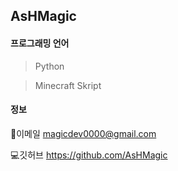 ## AsHMagic
#### 프로그래밍 언어
> Python

> Minecraft Skript


#### 정보
📩이메일 magicdev0000@gmail.com

💻깃허브 https://github.com/AsHMagic
